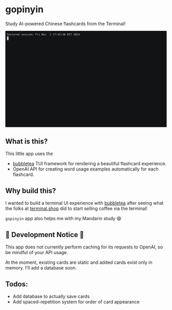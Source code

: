 # gopinyin
Study AI-powered Chinese flashcards from the Terminal!

![Example usage](demo.gif)

## What is this?
This little app uses the
- [bubbletea](https://github.com/charmbracelet/bubbletea) TUI framework for rendering a beautiful flashcard experience.
- OpenAI API for creating word usage examples automatically for each flashcard.

## Why build this?
I wanted to build a terminal UI experience with [bubbletea](https://github.com/charmbracelet/bubbletea) after seeing what the folks at [terminal.shop](https://www.terminal.shop/) did to start selling coffee via the terminal!

`gopinyin` app also helps me with my Mandarin study 😄

## 🚧 Development Notice 🚧
This app does not currently perform caching for its requests to OpenAI, so be mindful of your API usage.

At the moment, existing cards are static and added cards exist only in memory. I'll add a database soon.

## Todos:
- Add database to actually save cards
- Add spaced-repetition system for order of card appearance
